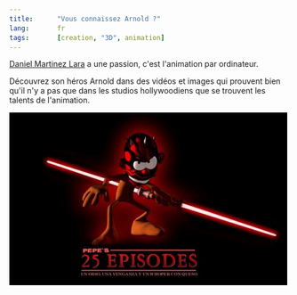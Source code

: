 ```yaml
---
title:      "Vous connaissez Arnold ?"
lang:       fr
tags:       [creation, "3D", animation]
---
```


[Daniel Martinez Lara](http://www.pepeland.com/) a une passion, c'est l'animation par ordinateur.

Découvrez son héros Arnold dans des vidéos et images qui prouvent bien qu'il n'y a pas que dans les studios hollywoodiens que se trouvent les talents de l'animation.

![](art30-1.jpg "image 500 x 310")
